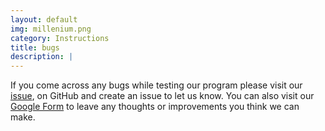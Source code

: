 ```yaml
---
layout: default
img: millenium.png
category: Instructions
title: bugs
description: |
---
```

If you come across any bugs while testing our program please visit our [issue](https://github.com/NG-Development/ngdevelopment/issues), on GitHub and create an issue to let us know. You can also visit our [Google Form](https://goo.gl/forms/hE6svtLI5Ok4A7Ms1) to leave any thoughts or improvements you think we can make.